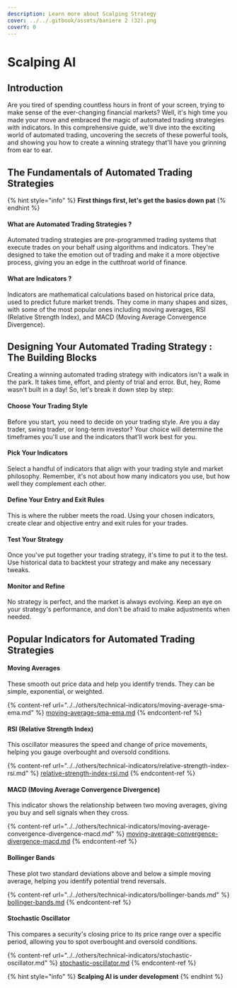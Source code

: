 ```yaml
---
description: Learn more about Scalping Strategy
cover: ../../.gitbook/assets/baniere 2 (32).png
coverY: 0
---
```


# Scalping AI

## Introduction

Are you tired of spending countless hours in front of your screen, trying to make sense of the ever-changing financial markets? Well, it's high time you made your move and embraced the magic of automated trading strategies with indicators. In this comprehensive guide, we'll dive into the exciting world of automated trading, uncovering the secrets of these powerful tools, and showing you how to create a winning strategy that'll have you grinning from ear to ear.

## The Fundamentals of Automated Trading Strategies

{% hint style="info" %}
**First things first, let's get the basics down pat**&#x20;
{% endhint %}

#### **What are Automated Trading Strategies ?**

Automated trading strategies are pre-programmed trading systems that execute trades on your behalf using algorithms and indicators. They're designed to take the emotion out of trading and make it a more objective process, giving you an edge in the cutthroat world of finance.

#### **What are Indicators ?**

Indicators are mathematical calculations based on historical price data, used to predict future market trends. They come in many shapes and sizes, with some of the most popular ones including moving averages, RSI (Relative Strength Index), and MACD (Moving Average Convergence Divergence).

## Designing Your Automated Trading Strategy : The Building Blocks

Creating a winning automated trading strategy with indicators isn't a walk in the park. It takes time, effort, and plenty of trial and error. But, hey, Rome wasn't built in a day! So, let's break it down step by step:

#### **Choose Your Trading Style**&#x20;

Before you start, you need to decide on your trading style. Are you a day trader, swing trader, or long-term investor? Your choice will determine the timeframes you'll use and the indicators that'll work best for you.

#### **Pick Your Indicators**&#x20;

Select a handful of indicators that align with your trading style and market philosophy. Remember, it's not about how many indicators you use, but how well they complement each other.

#### **Define Your Entry and Exit Rules**&#x20;

This is where the rubber meets the road. Using your chosen indicators, create clear and objective entry and exit rules for your trades.

#### **Test Your Strategy**&#x20;

Once you've put together your trading strategy, it's time to put it to the test. Use historical data to backtest your strategy and make any necessary tweaks.

#### **Monitor and Refine**&#x20;

No strategy is perfect, and the market is always evolving. Keep an eye on your strategy's performance, and don't be afraid to make adjustments when needed.

## Popular Indicators for Automated Trading Strategies

#### **Moving Averages**&#x20;

These smooth out price data and help you identify trends. They can be simple, exponential, or weighted.

{% content-ref url="../../others/technical-indicators/moving-average-sma-ema.md" %}
[moving-average-sma-ema.md](../../others/technical-indicators/moving-average-sma-ema.md)
{% endcontent-ref %}

#### **RSI (Relative Strength Index)**&#x20;

This oscillator measures the speed and change of price movements, helping you gauge overbought and oversold conditions.

{% content-ref url="../../others/technical-indicators/relative-strength-index-rsi.md" %}
[relative-strength-index-rsi.md](../../others/technical-indicators/relative-strength-index-rsi.md)
{% endcontent-ref %}

#### **MACD (Moving Average Convergence Divergence)**&#x20;

This indicator shows the relationship between two moving averages, giving you buy and sell signals when they cross.

{% content-ref url="../../others/technical-indicators/moving-average-convergence-divergence-macd.md" %}
[moving-average-convergence-divergence-macd.md](../../others/technical-indicators/moving-average-convergence-divergence-macd.md)
{% endcontent-ref %}

#### **Bollinger Bands**&#x20;

These plot two standard deviations above and below a simple moving average, helping you identify potential trend reversals.

{% content-ref url="../../others/technical-indicators/bollinger-bands.md" %}
[bollinger-bands.md](../../others/technical-indicators/bollinger-bands.md)
{% endcontent-ref %}

#### **Stochastic Oscillator**&#x20;

This compares a security's closing price to its price range over a specific period, allowing you to spot overbought and oversold conditions.

{% content-ref url="../../others/technical-indicators/stochastic-oscillator.md" %}
[stochastic-oscillator.md](../../others/technical-indicators/stochastic-oscillator.md)
{% endcontent-ref %}

{% hint style="info" %}
**Scalping AI is under development**
{% endhint %}
